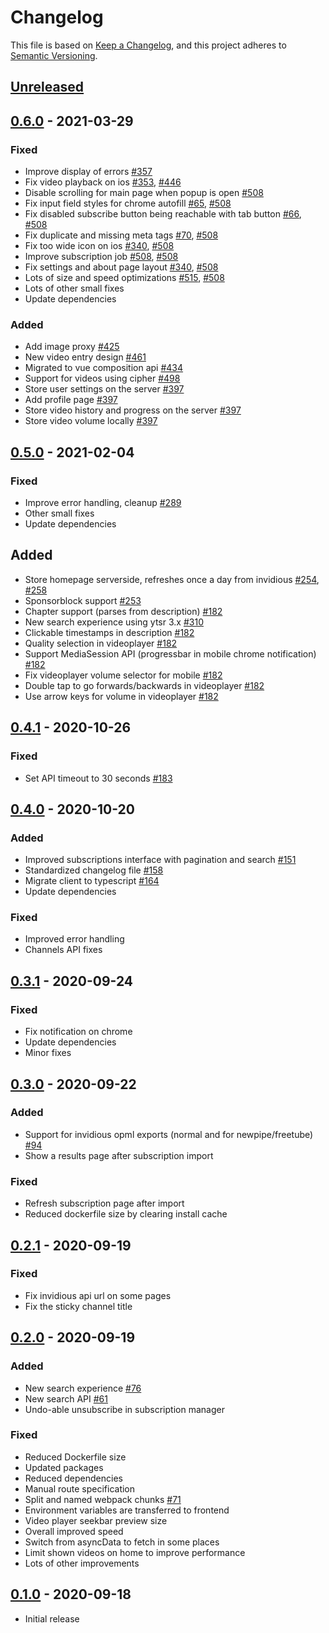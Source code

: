 # Changelog

This file is based on [Keep a Changelog](https://keepachangelog.com/en/1.0.0/),
and this project adheres to [Semantic Versioning](https://semver.org/spec/v2.0.0.html).

## [Unreleased]

## [0.6.0] - 2021-03-29

### Fixed

- Improve display of errors [#357](https://github.com/ViewTube/viewtube-vue/pull/357)
- Fix video playback on ios [#353](https://github.com/ViewTube/viewtube-vue/issues/353), [#446](https://github.com/ViewTube/viewtube-vue/pull/446)
- Disable scrolling for main page when popup is open [#508](https://github.com/ViewTube/viewtube-vue/pull/508)
- Fix input field styles for chrome autofill [#65](https://github.com/ViewTube/viewtube-vue/issues/65), [#508](https://github.com/ViewTube/viewtube-vue/pull/508)
- Fix disabled subscribe button being reachable with tab button [#66](https://github.com/ViewTube/viewtube-vue/issues/66), [#508](https://github.com/ViewTube/viewtube-vue/pull/508)
- Fix duplicate and missing meta tags [#70](https://github.com/ViewTube/viewtube-vue/issues/70), [#508](https://github.com/ViewTube/viewtube-vue/pull/508)
- Fix too wide icon on ios [#340](https://github.com/ViewTube/viewtube-vue/issues/340), [#508](https://github.com/ViewTube/viewtube-vue/pull/508)
- Improve subscription job [#508](https://github.com/ViewTube/viewtube-vue/pull/508), [#508](https://github.com/ViewTube/viewtube-vue/pull/508)
- Fix settings and about page layout [#340](https://github.com/ViewTube/viewtube-vue/issues/340), [#508](https://github.com/ViewTube/viewtube-vue/pull/508)
- Lots of size and speed optimizations [#515](https://github.com/ViewTube/viewtube-vue/pull/515), [#508](https://github.com/ViewTube/viewtube-vue/pull/508)
- Lots of other small fixes
- Update dependencies

### Added

- Add image proxy [#425](https://github.com/ViewTube/viewtube-vue/pull/425)
- New video entry design [#461](https://github.com/ViewTube/viewtube-vue/pull/461)
- Migrated to vue composition api [#434](https://github.com/ViewTube/viewtube-vue/pull/434)
- Support for videos using cipher [#498](https://github.com/ViewTube/viewtube-vue/pull/498)
- Store user settings on the server [#397](https://github.com/ViewTube/viewtube-vue/pull/397)
- Add profile page [#397](https://github.com/ViewTube/viewtube-vue/pull/397)
- Store video history and progress on the server [#397](https://github.com/ViewTube/viewtube-vue/pull/397)
- Store video volume locally [#397](https://github.com/ViewTube/viewtube-vue/pull/397)

## [0.5.0] - 2021-02-04

### Fixed

- Improve error handling, cleanup [#289](https://github.com/ViewTube/viewtube-vue/pull/289)
- Other small fixes
- Update dependencies

## Added

- Store homepage serverside, refreshes once a day from invidious [#254](https://github.com/ViewTube/viewtube-vue/pull/258), [#258](https://github.com/ViewTube/viewtube-vue/pull/254)
- Sponsorblock support [#253](https://github.com/ViewTube/viewtube-vue/pull/253)
- Chapter support (parses from description) [#182](https://github.com/ViewTube/viewtube-vue/pull/182)
- New search experience using ytsr 3.x [#310](https://github.com/ViewTube/viewtube-vue/pull/310)
- Clickable timestamps in description [#182](https://github.com/ViewTube/viewtube-vue/pull/182)
- Quality selection in videoplayer [#182](https://github.com/ViewTube/viewtube-vue/pull/182)
- Support MediaSession API (progressbar in mobile chrome notification) [#182](https://github.com/ViewTube/viewtube-vue/pull/182)
- Fix videoplayer volume selector for mobile [#182](https://github.com/ViewTube/viewtube-vue/pull/182)
- Double tap to go forwards/backwards in videoplayer [#182](https://github.com/ViewTube/viewtube-vue/pull/182)
- Use arrow keys for volume in videoplayer [#182](https://github.com/ViewTube/viewtube-vue/pull/182)

## [0.4.1] - 2020-10-26

### Fixed

- Set API timeout to 30 seconds [#183](https://github.com/ViewTube/viewtube-vue/pull/183)

## [0.4.0] - 2020-10-20

### Added

- Improved subscriptions interface with pagination and search [#151](https://github.com/ViewTube/viewtube-vue/pull/151)
- Standardized changelog file [#158](https://github.com/ViewTube/viewtube-vue/pull/158)
- Migrate client to typescript [#164](https://github.com/ViewTube/viewtube-vue/pull/164)
- Update dependencies

### Fixed

- Improved error handling
- Channels API fixes

## [0.3.1] - 2020-09-24

### Fixed

- Fix notification on chrome
- Update dependencies
- Minor fixes

## [0.3.0] - 2020-09-22

### Added

- Support for invidious opml exports (normal and for newpipe/freetube) [#94](https://github.com/ViewTube/viewtube-vue/issues/94)
- Show a results page after subscription import

### Fixed

- Refresh subscription page after import
- Reduced dockerfile size by clearing install cache

## [0.2.1] - 2020-09-19

### Fixed

- Fix invidious api url on some pages
- Fix the sticky channel title

## [0.2.0] - 2020-09-19

### Added

- New search experience [#76](https://github.com/ViewTube/viewtube-vue/issues/76)
- New search API [#61](https://github.com/ViewTube/viewtube-vue/issues/76)
- Undo-able unsubscribe in subscription manager

### Fixed

- Reduced Dockerfile size
- Updated packages
- Reduced dependencies
- Manual route specification
- Split and named webpack chunks [#71](https://github.com/ViewTube/viewtube-vue/issues/71)
- Environment variables are transferred to frontend
- Video player seekbar preview size
- Overall improved speed
- Switch from asyncData to fetch in some places
- Limit shown videos on home to improve performance
- Lots of other improvements

## [0.1.0] - 2020-09-18

- Initial release

[unreleased]: https://github.com/viewtube/viewtube-vue/compare/v0.6.0...main
[0.6.0]: https://github.com/viewtube/viewtube-vue/compare/v0.5.0...v0.6.0
[0.5.0]: https://github.com/viewtube/viewtube-vue/compare/v0.4.1...v0.5.0
[0.4.1]: https://github.com/viewtube/viewtube-vue/compare/v0.4.0...v0.4.1
[0.4.0]: https://github.com/viewtube/viewtube-vue/compare/v0.3.1...v0.4.0
[0.3.1]: https://github.com/viewtube/viewtube-vue/compare/v0.3.0...v0.3.1
[0.3.0]: https://github.com/viewtube/viewtube-vue/compare/v0.2.1...v0.3.0
[0.2.1]: https://github.com/viewtube/viewtube-vue/compare/v0.2.0...v0.2.1
[0.2.0]: https://github.com/viewtube/viewtube-vue/compare/v0.1.0...v0.2.0
[0.1.0]: https://github.com/viewtube/viewtube-vue/releases/tag/v0.1.0
